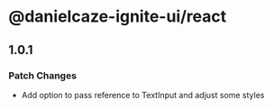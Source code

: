# @danielcaze-ignite-ui/react

## 1.0.1

### Patch Changes

- Add option to pass reference to TextInput and adjust some styles
